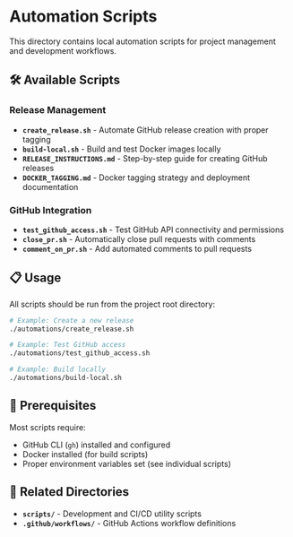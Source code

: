 # Automation Scripts

This directory contains local automation scripts for project management and development workflows.

## 🛠️ Available Scripts

### **Release Management**
- **`create_release.sh`** - Automate GitHub release creation with proper tagging
- **`build-local.sh`** - Build and test Docker images locally
- **`RELEASE_INSTRUCTIONS.md`** - Step-by-step guide for creating GitHub releases
- **`DOCKER_TAGGING.md`** - Docker tagging strategy and deployment documentation

### **GitHub Integration**
- **`test_github_access.sh`** - Test GitHub API connectivity and permissions
- **`close_pr.sh`** - Automatically close pull requests with comments
- **`comment_on_pr.sh`** - Add automated comments to pull requests

## 📋 Usage

All scripts should be run from the project root directory:

```bash
# Example: Create a new release
./automations/create_release.sh

# Example: Test GitHub access
./automations/test_github_access.sh

# Example: Build locally
./automations/build-local.sh
```

## 🔧 Prerequisites

Most scripts require:
- GitHub CLI (`gh`) installed and configured
- Docker installed (for build scripts)
- Proper environment variables set (see individual scripts)

## 📁 Related Directories

- **`scripts/`** - Development and CI/CD utility scripts
- **`.github/workflows/`** - GitHub Actions workflow definitions 